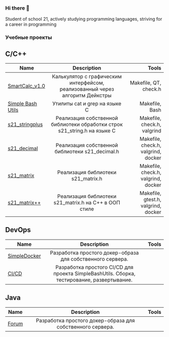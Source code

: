 ### Hi there 👋
Student of school 21, actively studying programming languages, striving for a career in programming

### Учебные проекты 
## C/C++
| Name          | Description        | Tools |
| ------------- |:------------------:| -----:|
|[SmartCalc_v1.0](https://github.com/Airat1997/SmartCalc_v1.0) |Калькулятор с графическим интерфейсом, реализованный через алгоритм Дейкстры|Makefile, QT, check.h|
|[Simple Bash Utils](https://github.com/Airat1997/Simple-Bash-Utils)     |Утилиты cat и grep на языке C|Makefile, Bash|
|[s21_stringplus](https://github.com/Airat1997/s21_stringplus)|Реализация собственной библиотеки обработки строк s21_string.h на языке С|Makefile, check.h, valgrind|
|[s21_decimal](https://github.com/Airat1997/s21_decimal) | Реализация собственной библиотеки s21_decimal.h  |Makefile, check.h, valgrind, docker
|[s21_matrix](https://github.com/Airat1997/s21_matrix-) | Реализация библиотеки s21_matrix.h |Makefile, check.h, valgrind, docker|
|[s21_matrix++](https://github.com/Airat1997/s21_matrix-C-) | Реализация библиотеки s21_matrix.h на С++ в ООП стиле |Makefile, gtest.h, valgrind, docker|
## DevOps
| Name          | Description        | Tools |
| ------------- |:------------------:| -----:|
|[SimpleDocker](https://github.com/Airat1997/SimpleDocker)|Разработка простого докер-образа для собственного сервера.||
|[CI/CD](https://github.com/Airat1997/CICD)|Разработка простого CI/CD для проекта SimpleBashUtils. Сборка, тестирование, развертывание.||
## Java
| Name          | Description        | Tools |
| ------------- |:------------------:| -----:|
|[Forum](https://github.com/Airat1997/SimpleDocker)|Разработка простого докер-образа для собственного сервера.||
